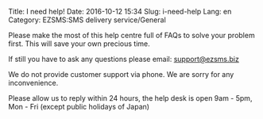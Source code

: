 Title: I need help!
Date: 2016-10-12 15:34
Slug: i-need-help
Lang: en
Category: EZSMS:SMS delivery service/General

Please make the most of this help centre full of FAQs to solve your problem first.
This will save your own precious time.

If still you have to ask any questions please email: [support@ezsms.biz](mailto:support@ezsms.biz)

We do not provide customer support via phone. We are sorry for any inconvenience.

Please allow us to reply within 24 hours, the help desk is open 9am  - 5pm, Mon - Fri (except public holidays of Japan)